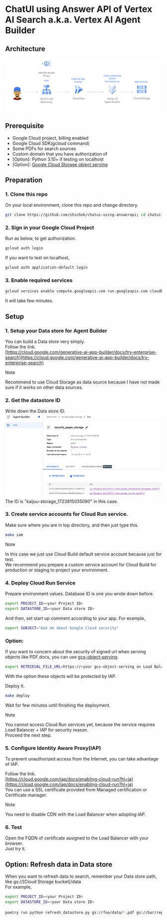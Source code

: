 #   ChatUI using Answer API of Vertex AI Search a.k.a. Vertex AI Agent Builder
## Architecture
![Sample architecture](/images/sample-architecture.png)

## Prerequisite
- Google Cloud project, billing enabled
- Google Cloud SDK(gcloud command)
- Some PDFs for search sources
- Custom domain that you have authorization of
- [Option]: Python 3.10+ if testing on localhost
- [Option]: [Google Cloud Storage object serving](https://github.com/shin5ok/gcs-object-serving)

## Preparation
### 1. Clone this repo
On your local environment,
clone this repo and change directory.
```bash
git clone https://github.com/shin5ok/chatui-using-answerapi; cd chatui-using-answerapi/
```

### 2. Sign in your Google Cloud Project
Run as below, to get authorization.
```bash
gcloud auth login
```

If you want to test on localhost,
```bash
gcloud auth application-default login
```

### 3. Enable required services
```bash
gcloud services enable compute.googleapis.com run.googleapis.com cloudbuild.googleapis.com
```
It will take few minutes.

## Setup

### 1. Setup your Data store for Agent Builder

You can build a Data store very simply.  
Follow the link.  
[https://cloud.google.com/generative-ai-app-builder/docs/try-enterprise-search](https://cloud.google.com/generative-ai-app-builder/docs/try-enterprise-search)

> [!NOTE]
> Recommend to use Cloud Storage as data source because I have not made sure if it works on other data sources.


### 2. Get the datastore ID

Write down the Data store ID.
![](./images/id_of_datastore.png)
The ID is "kaijuu-storage_1723815035090" in this case.

### 3. Create service accounts for Cloud Run service.

Make sure where you are in top directory, and then just type this.
```bash
make iam
```
>[!NOTE]
>In this case we just use Cloud Build default service account because just for test.  
>We recommend you prepare a custom service account for Cloud Build for production or staging to project your environment.

### 4. Deploy Cloud Run Service

Prepare environment values.
Database ID is one you wrote down before.
```bash
export PROJECT_ID=<your Project ID>
export DATASTORE_ID=<your Data store ID>
```
And then, set start up comment according to your app.
For example,
```bash
export SUBJECT="Ask me about Google Cloud security"
```
### Option:
If you want to concern about the security of signed url when serving objects like PDF,docs, you can use [gcs-object-serving](https://github.com/shin5ok/gcs-object-serving).
```bash
export RETRIEVAL_FILE_URL=https://<your gcs-object-serving on Load Balancer url>
```
With the option these objects will be protected by IAP.

Deploy it.
```bash
make deploy
```
Wait for few minutes until finishing the deployment.

>[!NOTE]
>You cannot access Cloud Run services yet, because the service requires Load Balancer + IAP for security reason.  
>Proceed the next step.

### 5. Configure Identity Aware Proxy(IAP) 
To prevent unauthorized access from the Internet, you can take advantage of IAP.

Follow the link.  
[https://cloud.google.com/iap/docs/enabling-cloud-run?hl=ja](https://cloud.google.com/iap/docs/enabling-cloud-run?hl=ja)  
You can use a SSL certificate provided from Managed certification or Certificate manager.

>[!NOTE]
> You need to disable CDN with the Load Balancer when adopting IAP.

### 6. Test
Open the FQDN of certificate assigned to the Load Balancer with your browser.  
Just try it.


## Option: Refresh data in Data store
When you want to refresh data to search, remember your Data store path, like gs://[Cloud Storage bucket]/data  
For example,
```bash
export PROJECT_ID=<your Project ID>
export DATASTORE_ID=<your Data store ID>

poetry run python refresh_datastore.py gs://foo/data/*.pdf gs://bar/reports/*.pdf
```
